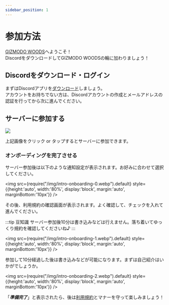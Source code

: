 ```yaml
---
sidebar_position: 1
---
```


# 参加方法

[GIZMODO WOODS](/about-us)へようこそ！   
DiscordをダウンロードしてGIZMODO WOODSの輪に加わりましょう！

## Discordをダウンロード・ログイン

まずはDiscordアプリを[ダウンロード](https://discord.com/download)しましょう。   
アカウントをお持ちでない方は、Discordアカウントの作成とメールアドレスの認証を行ってから次に進んでください。

## サーバーに参加する

<a href="https://discord.gg/gizmodo" rel="noopener">
  <img src={require("/img/GIZMODO-transition.webp").default}
       style={{height:'auto', width:'80%', display:'block', margin:'auto', marginBottom:'10px'}} />
</a>

上記画像をクリック or タップするとサーバーに参加できます。

### オンボーディングを完了させる

サーバー参加後は以下のような通知設定が表示されます。お好みに合わせて選択してください。

<img src={require("/img/intro-onboarding-0.webp").default}
     style={{height:'auto', width:'80%', display:'block', margin:'auto', marginBottom:'10px'}} />

その後、利用規約の確認画面が表示されます。よく確認して、チェックを入れて進んでください。

:::tip 豆知識
サーバー参加後10分は書き込みなどは行えません。落ち着いてゆっくり規約を確認してくださいね♪
:::

<img src={require("/img/intro-onboarding-1.webp").default}
     style={{height:'auto', width:'80%', display:'block', margin:'auto', marginBottom:'10px'}} />

参加して10分経過した後は書き込みなどが可能になります。まずは自己紹介はいかがでしょうか。

<img src={require("/img/intro-onboarding-2.webp").default}
     style={{height:'auto', width:'80%', display:'block', margin:'auto', marginBottom:'10px'}} />

「***準備完了***」と表示されたら、後は[利用規約](https://gist.github.com/gizmodojapan/a480d658216ab4194e26d49e7de1139d)とマナーを守って楽しみましょう！
